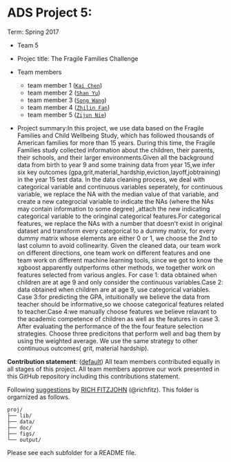 # ADS Project 5: 

Term: Spring 2017

+ Team 5
+ Projec title: The Fragile Families Challenge
+ Team members
	+ team member 1 ([`Kai Chen`](https://github.com/KaiChenColumbia))
	+ team member 2 ([`Shan Yu`](https://github.com/yshany))
	+ team member 3 ([`Song Wang`](https://github.com/SongWang2017))
	+ team member 4 ([`Zhilin Fan`](https://github.com/zf2169))
	+ team member 5 ([`Zijun Nie`](https://github.com/zn2146))
	
+ Project summary:In this project, we use data based on the Fragile Families and Child Wellbeing Study, which has followed thousands of American families for more than 15 years. During this time, the Fragile Families study collected information about the children, their parents, their schools, and their larger environments.Given all the background data from birth to year 9 and some training data from year 15,we infer six key outcomes (gpa,grit,material_hardship,eviction,layoff,jobtraining) in the year 15 test data. In the data cleaning process, we deal with categorical variable and continuous variables seperately, for continuous variable, we replace the NA with the median value of that variable, and create a new categrocial variable to indicate the NAs (where the NAs may contain information to some degree) ,attach the new indicating categorical variable to the oringinal categorical features.For categorical features, we replace the NAs with a number that doesn't exist in original dataset and transform every categorical to a dummy matrix, for every dummy matrix whose elements are either 0 or 1, we choose the 2nd to last column to avoid collinearity. Given the cleaned data, our team work on different directions, one team work on different features and one team work on different machine learning tools, since we got to know the xgboost apparently outperforms other methods, we together work on features selected from various angles. For case 1: data obtained when children are at age 9 and only consider the continuous variables.Case 2: data obtained when children are at age 9, use categorical variables. Case 3:for predicting the GPA, intuitionally we believe the data from teacher should be informative,so we choose categorical features related to teacher.Case 4:we manually choose features we believe relavant to the academic competence of children as well as the features in case 3. After evaluating the performance of the the four feature selection strategies. Choose three predicitons that perform well and bag them by using the weighted average. We use the same strategy to other continuous outcomes( grit, material hardship).
	
**Contribution statement**: ([default](doc/a_note_on_contributions.md)) All team members contributed equally in all stages of this project. All team members approve our work presented in this GitHub repository including this contributions statement. 

Following [suggestions](http://nicercode.github.io/blog/2013-04-05-projects/) by [RICH FITZJOHN](http://nicercode.github.io/about/#Team) (@richfitz). This folder is orgarnized as follows.

```
proj/
├── lib/
├── data/
├── doc/
├── figs/
└── output/
```

Please see each subfolder for a README file.
